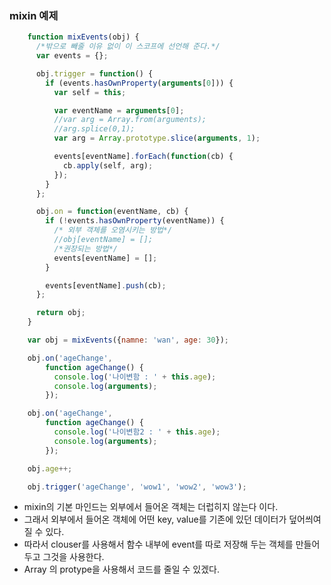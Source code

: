 ### mixin 예제

```javascript
    function mixEvents(obj) {
	  /*밖으로 빼줄 이유 없이 이 스코프에 선언해 준다.*/
	  var events = {};

	  obj.trigger = function() {
	    if (events.hasOwnProperty(arguments[0])) {
	      var self = this;

	      var eventName = arguments[0];
	      //var arg = Array.from(arguments);
	      //arg.splice(0,1);
	      var arg = Array.prototype.slice(arguments, 1);

	      events[eventName].forEach(function(cb) {
	        cb.apply(self, arg);
	      });
	    }
	  };

	  obj.on = function(eventName, cb) {
	    if (!events.hasOwnProperty(eventName)) {
	      /* 외부 객체를 오염시키는 방법*/
	      //obj[eventName] = [];
	      /*권장되는 방법*/
	      events[eventName] = [];
	    }

	    events[eventName].push(cb);
	  };

	  return obj;
	}

	var obj = mixEvents({namne: 'wan', age: 30});

	obj.on('ageChange',
	    function ageChange() {
	      console.log('나이변함 : ' + this.age);
	      console.log(arguments);
	    });

	obj.on('ageChange',
	    function ageChange() {
	      console.log('나이변함2 : ' + this.age);
	      console.log(arguments);
	    });

	obj.age++;

	obj.trigger('ageChange', 'wow1', 'wow2', 'wow3');
```

- mixin의 기본 마인드는 외부에서 들어온 객체는 더럽히지 않는다 이다.
- 그래서 외부에서 들어온 객체에 어떤 key, value를 기존에 있던 데이터가 덮어씌여질 수 있다.
- 따라서 clouser를 사용해서 함수 내부에 event를 따로 저장해 두는 객체를 만들어 두고 그것을 사용한다.
- Array 의 protype을 사용해서 코드를 줄일 수 있겠다.